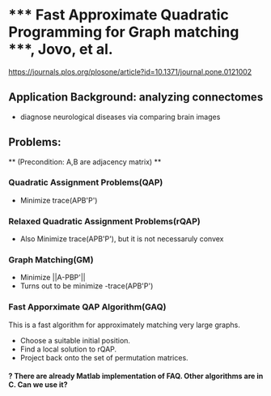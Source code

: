 # *** Fast Approximate Quadratic Programming for Graph matching ***, Jovo, et al.    
<https://journals.plos.org/plosone/article?id=10.1371/journal.pone.0121002>   
## Application Background: analyzing connectomes   
* diagnose neurological diseases via comparing brain images     

## Problems:   
** (Precondition: A,B are adjacency matrix) **  
### Quadratic Assignment Problems(QAP)   
* Minimize trace(APB'P')    

### Relaxed Quadratic Assignment Problems(rQAP)   
* Also Minimize trace(APB'P'), but it is not necessaruly convex    

### Graph Matching(GM)   
* Minimize ||A-PBP'||
* Turns out to be minimize -trace(APB'P')


### Fast Apporximate QAP Algorithm(GAQ)     
This is a fast algorithm for approximately matching very large graphs.     

* Choose a suitable initial position.
* Find a local solution to rQAP.
* Project back onto the set of permutation matrices.   


#### ? There are already Matlab implementation of FAQ. Other algorithms are in C. Can we use it?
